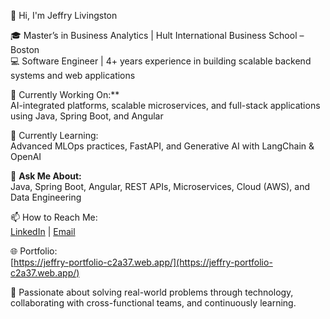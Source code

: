👋 Hi, I'm Jeffry Livingston

🎓 Master’s in Business Analytics | Hult International Business School – Boston  
💻 Software Engineer | 4+ years experience in building scalable backend systems and web applications

🔭 Currently Working On:**  
AI-integrated platforms, scalable microservices, and full-stack applications using Java, Spring Boot, and Angular

🌱 Currently Learning:  
Advanced MLOps practices, FastAPI, and Generative AI with LangChain & OpenAI

💬 **Ask Me About:**  
Java, Spring Boot, Angular, REST APIs, Microservices, Cloud (AWS), and Data Engineering

📫 How to Reach Me:  
[LinkedIn](https://www.linkedin.com/in/jeffry-livingston/) | [Email](mailto:jeffrylivingston5@gmail.com)

🌐 Portfolio:  
[https://jeffry-portfolio-c2a37.web.app/](https://jeffry-portfolio-c2a37.web.app/)


🚀 Passionate about solving real-world problems through technology, collaborating with cross-functional teams, and continuously learning.
